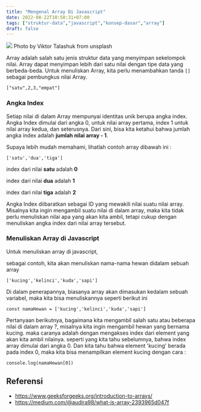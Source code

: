 ```yaml
---
title: "Mengenal Array Di Javascript"
date: 2022-08-22T10:50:31+07:00
tags: ["struktur-data","javascript","konsep-dasar","array"]
draft: false
---
```

![](https://images.unsplash.com/photo-1544396821-4dd40b938ad3?ixlib=rb-1.2.1&ixid=MnwxMjA3fDB8MHxwaG90by1wYWdlfHx8fGVufDB8fHx8&auto=format&fit=crop&w=873&q=80)
Photo by Viktor Talashuk from unsplash
 
<!-- ## Apa Itu Array ?

## Mengapa Menggunakan Array ?

## Macam-macam Array

## Penerapan Array Di Javascript -->

Array adalah salah satu jenis struktur data yang menyimpan sekelompok nilai. Array dapat menyimpan lebih dari satu nilai dengan tipe data yang berbeda-beda. Untuk menuliskan Array, kita perlu menambahkan tanda ```[]``` sebagai pembungkus nilai Array.
```
["satu",2,3,"empat"]
```
### Angka Index
Setiap nilai di dalam Array mempunyai identitas unik berupa angka index. Angka Index dimulai dari angka 0, untuk nilai array pertama, index 1 untuk nilai array kedua, dan seterusnya. Dari sini, bisa kita ketahui bahwa jumlah angka index adalah **jumlah nilai array - 1**. 
 

Supaya lebih mudah memahami, lihatlah contoh array dibawah ini :

```
['satu','dua','tiga']
```
index dari nilai **satu** adalah **0**

index dari nilai **dua** adalah **1**

index dari nilai **tiga** adalah **2**

Angka Index diibaratkan sebagai ID yang mewakili nilai suatu nilai array. Misalnya kita ingin mengambil suatu nilai di dalam array, maka kita tidak perlu menuliskan nilai apa yang akan kita ambil, tetapi cukup dengan menuliskan angka index dari nilai array tersebut. 

### Menuliskan Array di Javascript

Untuk menuliskan array di javascript, 

sebagai contoh, kita akan menuliskan nama-nama hewan didalam sebuah array
```
['kucing','kelinci','kuda','sapi']
```

Di dalam penerapannya, biasanya array akan dimasukan kedalam sebuah variabel, maka kita bisa menuliskannya seperti berikut ini

```
const namaHewan = ['kucing','kelinci','kuda','sapi']
```

Pertanyaan berikutnya, bagaimana kita mengambil salah satu atau beberapa nilai di dalam array ?, misalnya kita ingin mengambil hewan yang bernama kucing. maka caranya adalah dengan mengakses index dari element yang akan kita ambil nilainya. seperti yang kita tahu sebelumnya, bahwa index array dimulai dari angka 0. Dan kita tahu bahwa element 'kucing' berada pada index 0, maka kita bisa menampilkan element kucing dengan cara :
```
console.log(namaHewan[0])
```


## Referensi
- https://www.geeksforgeeks.org/introduction-to-arrays/
- https://medium.com/@audira98/what-is-array-2393965d047f
